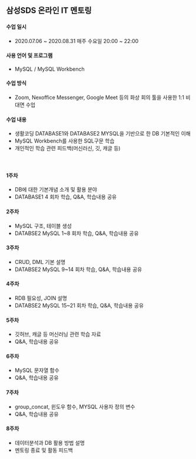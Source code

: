 ## 삼성SDS 온라인 IT 멘토링

#### 수업 일시
- 2020.07.06 ~ 2020.08.31 매주 수요일 20:00 ~ 22:00

#### 사용 언어 및 프로그램 
- MySQL / MySQL Workbench

#### 수업 방식 
- Zoom, Nexoffice Messenger, Google Meet 등의 화상 회의 툴을 사용한 1:1 비대면 수업 

#### 수업 내용 
 - 생활코딩 DATABASE1와 DATABASE2 MYSQL을 기반으로 한 DB 기본적인 이해<br>
 - MySQL Workbench를 사용한 SQL구문 학습<br>
 - 개인적인 학습 관련 피드백(머신러신, 깃, 캐글 등)<br><br><br>



#### 1주차
- DB에 대한 기본개념 소개 및 활용 분야 
- DATABASE1 4 회차 학습, Q&A, 학습내용 공유

#### 2주차
- MySQL 구조, 테이블 생성
- DATABSE2 MySQL 1~8 회차 학습, Q&A, 학습내용 공유

#### 3주차
- CRUD, DML 기본 설명
- DATABSE2 MySQL 9~14 회차 학습, Q&A, 학습내용 공유

#### 4주차
- RDB 필요성, JOIN 설명
- DATABSE2 MySQL 15~21 회차 학습, Q&A, 학습내용 공유

#### 5주차
- 깃허브, 캐글 등 머신러닝 관련 학습 자료 
- Q&A, 학습내용 공유

#### 6주차
- MySQL 문자열 함수 
- Q&A, 학습내용 공유

#### 7주차
- group_concat, 윈도우 함수, MYSQL 사용자 정의 변수
- Q&A, 학습내용 공유

#### 8주차
- 데이터분석과 DB 활용 방법 설명
- 멘토링 종료 및 활동 피드백
